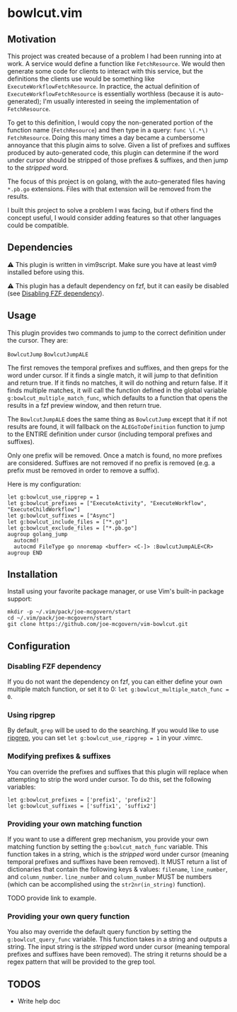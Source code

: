 # bowlcut.vim

## Motivation

This project was created because of a problem I had been running into at work.
A service would define a function like `FetchResource`. We would then generate 
some code for clients to interact with this service, but the definitions the
clients use would be something like `ExecuteWorkflowFetchResource`. In practice, 
the actual definition of `ExecuteWorkflowFetchResource` is essentially worthless 
(because it is auto-generated); I'm usually interested in seeing the implementation
of `FetchResource`. 

To get to this definition, I would copy the non-generated portion of the function
name (`FetchResource`) and then type in a query: `func \(.*\) FetchResource`. 
Doing this many times a day became a cumbersome annoyance that this plugin aims
to solve. Given a list of prefixes and suffixes produced by auto-generated code, 
this plugin can determine if the word under cursor should be stripped of those
prefixes & suffixes, and then jump to the *stripped* word. 

The focus of this project is on golang, with the auto-generated files having
`*.pb.go` extensions. Files with that extension will be removed from the results.

I built this project to solve a problem I was facing, but if others find the concept
useful, I would consider adding features so that other languages could be compatible.

## Dependencies

⚠️ This plugin is written in vim9script. Make sure you have at least vim9 installed
before using this.

⚠️ This plugin has a default dependency on fzf, but it can easily be disabled (see
[Disabling FZF dependency](#disabling-fzf-dependency)).

## Usage

This plugin provides two commands to jump to the correct definition under the cursor.
They are:

`BowlcutJump`
`BowlcutJumpALE`

The first removes the temporal prefixes and suffixes, and then greps for the
word under cursor. If it finds a single match, it will jump to that definition 
and return true. If it finds no matches, it will do nothing and return false. If
it finds multiple matches, it will call the function defined in the global variable
`g:bowlcut_multiple_match_func`, which defaults to a function that opens the results
in a fzf preview window, and then return true.

The `BowlcutJumpALE` does the same thing as  `BowlcutJump`
except that it if not results are found, it will fallback on the `ALEGoToDefinition`
function to jump to the ENTIRE definition under cursor (including temporal prefixes
and suffixes).

Only one prefix will be removed. Once a match is found, no more prefixes are
considered. Suffixes are not removed if no prefix is removed (e.g. a prefix
must be removed in order to remove a suffix).

Here is my configuration:

```vim
let g:bowlcut_use_ripgrep = 1
let g:bowlcut_prefixes = ["ExecuteActivity", "ExecuteWorkflow", "ExecuteChildWorkflow"]
let g:bowlcut_suffixes = ["Async"]
let g:bowlcut_include_files = ["*.go"]
let g:bowlcut_exclude_files = ["*.pb.go"]
augroup golang_jump
  autocmd!
  autocmd FileType go nnoremap <buffer> <C-]> :BowlcutJumpALE<CR>
augroup END
```

## Installation

Install using your favorite package manager, or use Vim's built-in package support:

```
mkdir -p ~/.vim/pack/joe-mcgovern/start
cd ~/.vim/pack/joe-mcgovern/start
git clone https://github.com/joe-mcgovern/vim-bowlcut.git
```

## Configuration 

### Disabling FZF dependency

If you do not want the dependency on fzf, you can either define your own multiple
match function, or set it to 0: `let g:bowlcut_multiple_match_func = 0`.

### Using ripgrep

By default, `grep` will be used to do the searching. If you would like to use
[ripgrep](https://github.com/BurntSushi/ripgrep), you can set 
`let g:bowlcut_use_ripgrep = 1` in your .vimrc.

### Modifying prefixes & suffixes

You can override the prefixes and suffixes that this plugin will replace when
attempting to strip the word under cursor. To do this, set the following
variables:

```
let g:bowlcut_prefixes = ['prefix1', 'prefix2']
let g:bowlcut_suffixes = ['suffix1', 'suffix2']
```

### Providing your own matching function

If you want to use a different grep mechanism, you provide your own matching
function by setting the `g:bowlcut_match_func` variable. This function takes in
a string, which is the *stripped* word under cursor (meaning temporal prefixes
and suffixes have been removed). It MUST return a list of dictionaries that
contain the following keys & values: `filename`, `line_number`, and `column_number`.
`line_number` and `column_number` MUST be numbers (which can be accomplished
using the `str2nr(in_string)` function).

TODO provide link to example.

### Providing your own query function

You also may override the default query function by setting the `g:bowlcut_query_func`
variable. This function takes in a string and outputs a string. The input string
is the *stripped* word under cursor (meaning temporal prefixes and suffixes have
been removed). The string it returns should be a regex pattern that will be
provided to the grep tool.

## TODOS

* Write help doc
